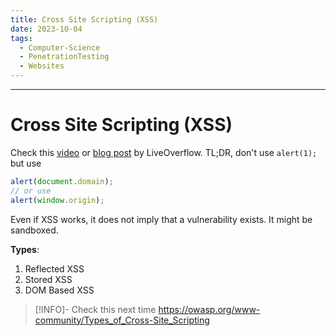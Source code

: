 ```yaml
---
title: Cross Site Scripting (XSS)
date: 2023-10-04
tags:
  - Computer-Science
  - PenetrationTesting
  - Websites
---
```

---
# Cross Site Scripting (XSS)
Check this [video](https://www.youtube.com/watch?v=KHwVjzWei1c) or [blog post](https://liveoverflow.com/do-not-use-alert-1-in-xss/) by LiveOverflow. TL;DR, don't use `alert(1);` but use 
```js
alert(document.domain);
// or use
alert(window.origin);
```
Even if XSS works, it does not imply that a vulnerability exists. It might be sandboxed.

**Types**:
1. Reflected XSS
2. Stored XSS
3. DOM Based XSS

> [!INFO]- Check this next time
> https://owasp.org/www-community/Types_of_Cross-Site_Scripting